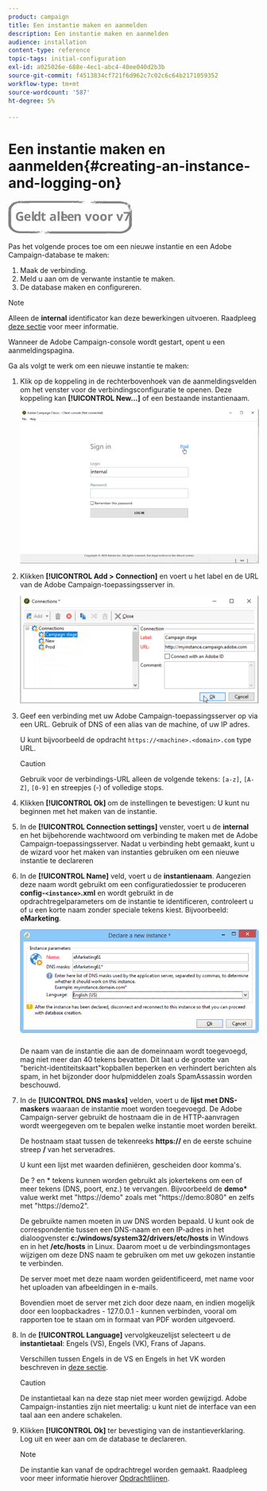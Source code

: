 ```yaml
---
product: campaign
title: Een instantie maken en aanmelden
description: Een instantie maken en aanmelden
audience: installation
content-type: reference
topic-tags: initial-configuration
exl-id: a025026e-688e-4ec1-abc4-40ee040d2b3b
source-git-commit: f4513834cf721f6d962c7c02c6c64b2171059352
workflow-type: tm+mt
source-wordcount: '587'
ht-degree: 5%

---
```


# Een instantie maken en aanmelden{#creating-an-instance-and-logging-on}

![](../../assets/v7-only.svg)

Pas het volgende proces toe om een nieuwe instantie en een Adobe Campaign-database te maken:

1. Maak de verbinding.
1. Meld u aan om de verwante instantie te maken.
1. De database maken en configureren.

>[!NOTE]
>
>Alleen de **internal** identificator kan deze bewerkingen uitvoeren. Raadpleeg [deze sectie](../../installation/using/configuring-campaign-server.md#internal-identifier) voor meer informatie.

Wanneer de Adobe Campaign-console wordt gestart, opent u een aanmeldingspagina.

Ga als volgt te werk om een nieuwe instantie te maken:

1. Klik op de koppeling in de rechterbovenhoek van de aanmeldingsvelden om het venster voor de verbindingsconfiguratie te openen. Deze koppeling kan **[!UICONTROL New...]** of een bestaande instantienaam.

   ![](assets/s_ncs_install_define_connection_01.png)

1. Klikken **[!UICONTROL Add > Connection]** en voert u het label en de URL van de Adobe Campaign-toepassingsserver in.

   ![](assets/s_ncs_install_define_connection_02.png)

1. Geef een verbinding met uw Adobe Campaign-toepassingsserver op via een URL. Gebruik of DNS of een alias van de machine, of uw IP adres.

   U kunt bijvoorbeeld de opdracht `https://<machine>.<domain>.com` type URL.

   >[!CAUTION]
   >
   >Gebruik voor de verbindings-URL alleen de volgende tekens: `[a-z]`, `[A-Z]`, `[0-9]` en streepjes (-) of volledige stops.

1. Klikken **[!UICONTROL Ok]** om de instellingen te bevestigen: U kunt nu beginnen met het maken van de instantie.
1. In de **[!UICONTROL Connection settings]** venster, voert u de **internal** en het bijbehorende wachtwoord om verbinding te maken met de Adobe Campaign-toepassingsserver. Nadat u verbinding hebt gemaakt, kunt u de wizard voor het maken van instanties gebruiken om een nieuwe instantie te declareren
1. In de **[!UICONTROL Name]** veld, voert u de **instantienaam**. Aangezien deze naam wordt gebruikt om een configuratiedossier te produceren **config-`<instance>`.xml** en wordt gebruikt in de opdrachtregelparameters om de instantie te identificeren, controleert u of u een korte naam zonder speciale tekens kiest. Bijvoorbeeld: **eMarketing**.

   ![](assets/s_ncs_install_create_instance.png)

   De naam van de instantie die aan de domeinnaam wordt toegevoegd, mag niet meer dan 40 tekens bevatten. Dit laat u de grootte van &quot;bericht-identiteitskaart&quot;kopballen beperken en verhindert berichten als spam, in het bijzonder door hulpmiddelen zoals SpamAssassin worden beschouwd.

1. In de **[!UICONTROL DNS masks]** velden, voert u de **lijst met DNS-maskers** waaraan de instantie moet worden toegevoegd. De Adobe Campaign-server gebruikt de hostnaam die in de HTTP-aanvragen wordt weergegeven om te bepalen welke instantie moet worden bereikt.

   De hostnaam staat tussen de tekenreeks **https://** en de eerste schuine streep **/** van het serveradres.

   U kunt een lijst met waarden definiëren, gescheiden door komma&#39;s.

   De ? en &#42; tekens kunnen worden gebruikt als jokertekens om een of meer tekens (DNS, poort, enz.) te vervangen. Bijvoorbeeld de **demo&#42;** value werkt met &quot;https://demo&quot; zoals met &quot;https://demo:8080&quot; en zelfs met &quot;https://demo2&quot;.

   De gebruikte namen moeten in uw DNS worden bepaald. U kunt ook de correspondentie tussen een DNS-naam en een IP-adres in het dialoogvenster **c:/windows/system32/drivers/etc/hosts** in Windows en in het **/etc/hosts** in Linux. Daarom moet u de verbindingsmontages wijzigen om deze DNS naam te gebruiken om met uw gekozen instantie te verbinden.

   De server moet met deze naam worden geïdentificeerd, met name voor het uploaden van afbeeldingen in e-mails.

   Bovendien moet de server met zich door deze naam, en indien mogelijk door een loopbackadres - 127.0.0.1 - kunnen verbinden, vooral om rapporten toe te staan om in formaat van PDF worden uitgevoerd.

1. In de **[!UICONTROL Language]** vervolgkeuzelijst selecteert u de **instantietaal**: Engels (VS), Engels (VK), Frans of Japans.

   Verschillen tussen Engels in de VS en Engels in het VK worden beschreven in [deze sectie](../../platform/using/adobe-campaign-workspace.md#date-and-time).

   >[!CAUTION]
   >
   >De instantietaal kan na deze stap niet meer worden gewijzigd. Adobe Campaign-instanties zijn niet meertalig: u kunt niet de interface van een taal aan een andere schakelen.

1. Klikken **[!UICONTROL Ok]** ter bevestiging van de instantieverklaring. Log uit en weer aan om de database te declareren.

   >[!NOTE]
   >
   >De instantie kan vanaf de opdrachtregel worden gemaakt. Raadpleeg voor meer informatie hierover [Opdrachtlijnen](../../installation/using/command-lines.md).

